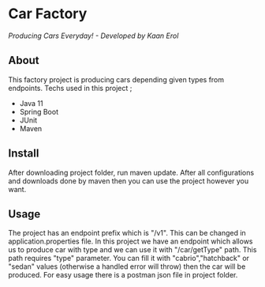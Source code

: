 # Car Factory
*Producing Cars Everyday! - Developed by Kaan Erol*
## About
This factory project is producing cars depending given types from endpoints. 
Techs used in this project ;
- Java 11
- Spring Boot
- JUnit
- Maven

## Install
After downloading project folder, run maven update. After all configurations and downloads done by maven then you can use the project however you want.

## Usage
The project has an endpoint prefix which is "/v1". This can be changed in application.properties file. In this project we have an endpoint which allows us to produce car with type and we can use it with "/car/getType" path. This path requires "type" parameter. You can fill it with "cabrio","hatchback" or "sedan" values (otherwise a handled error will throw) then the car will be produced. For easy usage there is a postman json file in project folder.